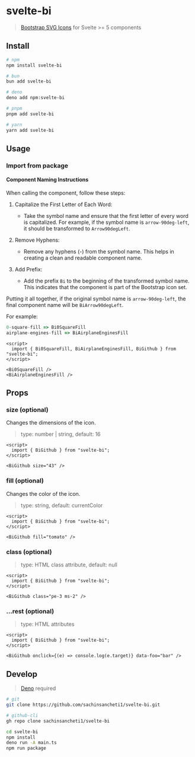 # svelte-bi

> [Bootstrap SVG Icons](https://github.com/twbs/icons) for Svelte >= 5
> components

## Install

```bash
# npm
npm install svelte-bi

# bun
bun add svelte-bi

# deno
deno add npm:svelte-bi

# pnpm
pnpm add svelte-bi

# yarn
yarn add svelte-bi
```

## Usage

### Import from package

#### Component Naming Instructions

When calling the component, follow these steps:

1. Capitalize the First Letter of Each Word:

   - Take the symbol name and ensure that the first letter of every word is capitalized. For example, if the symbol name is `arrow-90deg-left`, it should be transformed to `Arrow90degLeft`.

2. Remove Hyphens:

   - Remove any hyphens (-) from the symbol name. This helps in creating a clean and readable component name.

3. Add Prefix:

   - Add the prefix `Bi` to the beginning of the transformed symbol name. This indicates that the component is part of the Bootstrap icon set.

Putting it all together, if the original symbol name is `arrow-90deg-left`, the final component name will be `BiArrow90degLeft`.

For example:

```js
0-square-fill => Bi0SquareFill
airplane-engines-fill => BiAirplaneEnginesFill
```

```svelte
<script>
  import { Bi0SquareFill, BiAirplaneEnginesFill, BiGithub } from "svelte-bi";
</script>

<Bi0SquareFill />
<BiAirplaneEnginesFill />
```

## Props

### size (optional)

Changes the dimensions of the icon.

> type: number | string, default: 16

```svelte
<script>
  import { BiGithub } from "svelte-bi";
</script>

<BiGithub size="43" />
```

### fill (optional)

Changes the color of the icon.

> type: string, default: currentColor

```svelte
<script>
  import { BiGithub } from "svelte-bi";
</script>

<BiGithub fill="tomato" />
```

### class (optional)

> type: HTML class attribute, default: null

```svelte
<script>
  import { BiGithub } from "svelte-bi";
</script>

<BiGithub class="pe-3 ms-2" />
```

### ...rest (optional)

> type: HTML attributes

```svelte
<script>
  import { BiGithub } from "svelte-bi";
</script>

<BiGithub onclick={(e) => console.log(e.target)} data-foo="bar" />
```

## Develop

> [Deno](https://deno.com/) required

```bash
# git
git clone https://github.com/sachinsancheti1/svelte-bi.git

# github-cli
gh repo clone sachinsancheti1/svelte-bi

cd svelte-bi
npm install
deno run -A main.ts
npm run package
```
